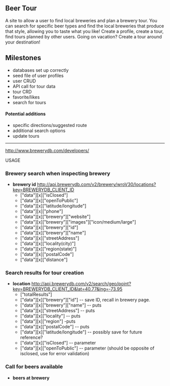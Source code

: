 ## Beer Tour

A site to allow a user to find local breweries and plan a brewery tour. You can search for specific beer types and find the local breweries that produce that style, allowing you to taste what you like! Create a profile, create a tour, find tours planned by other users. Going on vacation? Create a tour around your destination!


## Milestones

* databases set up correctly
* seed file of user profiles
* user CRUD
* API call for tour data
* tour CRD
* favorite/likes
* search for tours

#### Potential additions
* specific directions/suggested route
* additional search options
* update tours


------------

http://www.brewerydb.com/developers/

USAGE

### Brewery search when inspecting brewery

* **brewery id** http://api.brewerydb.com/v2/brewery/wroV30/locations?key=BREWERYDB_CLIENT_ID
    * ["data"][x]["isClosed"]
    * ["data"][x]["openToPublic"]
    * ["data"][x]["latitude/longitude"]
    * ["data"][x]["phone"]
    * ["data"][x]["brewery"]["website"]
    * ["data"][x]["brewery"]["images"]["icon/medium/large"]
    * ["data"][x]["brewery"]["id"]
    * ["data"][x]["brewery"]["name"]
    * ["data"][x]["streetAddress"]
    * ["data"][x]["locality(city)"]
    * ["data"][x]["region(state)"]
    * ["data"][x]["postalCode"]
    * ["data"][x]["distance"]


### Search results for tour creation
* **location** http://api.brewerydb.com/v2/search/geo/point?key=BREWERYDB_CLIENT_ID&lat=40.77&lng=-73.95
    * ["totalResults"]
    * ["data"][x]["brewery"]["id"] -- save ID, recall in brewery page.
    * ["data"][x]["brewery"]["name"] -- puts
    * ["data"][x]["streetAddress"] -- puts
    * ["data"][x]["locality"] -- puts
    * ["data"][x]["region"] -puts
    * ["data"][x]["postalCode"] -- puts
    * ["data"][x]["latitude/longitude"] -- possibly save for future reference?
    * ["data"][x]["isClosed"] -- parameter
    * ["data"][x]["openToPublic"] -- parameter (should be opposite of isclosed, use for error validation)


### Call for beers available
* **beers at brewery**
